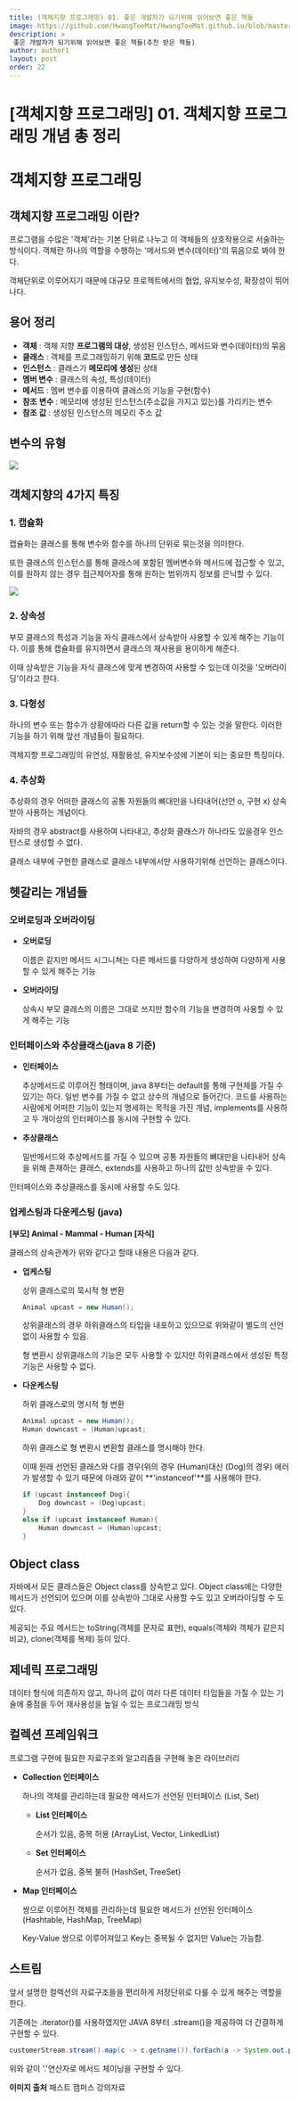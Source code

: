 ```yaml
---
title: (객체지향 프로그래밍) 01. 좋은 개발자가 되기위해 읽어보면 좋은 책들 
image: https://github.com/HwangToeMat/HwangToeMat.github.io/blob/master/Computer-Science/image/OOP/img0.png?raw=true
description: >
 좋은 개발자가 되기위해 읽어보면 좋은 책들(추천 받은 책들)
author: author1
layout: post
order: 22
---
```


# [객체지향 프로그래밍] 01. 객체지향 프로그래밍 개념 총 정리

# 객체지향 프로그래밍

## 객체지향 프로그래밍 이란?

프로그램을 수많은 '객체'라는 기본 단위로 나누고 이 객체들의 상호작용으로 서술하는 방식이다. 객체란 하나의 역할을 수행하는 '메서드와 변수(데이터)'의 묶음으로 봐야 한다. 

객체단위로 이루어지기 때문에 대규모 프로젝트에서의 협업, 유지보수성, 확장성이 뛰어나다.

## 용어 정리

- **객체** : 객체 지향 **프로그램의 대상**, 생성된 인스턴스, 메서드와 변수(데이터)의 묶음
- **클래스** : 객체를 프로그래밍하기 위해 **코드**로 만든 상태
- **인스턴스** : 클래스가 **메모리에 생성**된 상태
- **멤버 변수** : 클래스의 속성, 특성(데이터)
- **메서드** : 멤버 변수를 이용하여 클래스의 기능을 구현(함수)
- **참조** **변수** : 메모리에 생성된 인스턴스(주소값을 가지고 있는)를 가리키는 변수
- **참조** **값** : 생성된 인스턴스의 메모리 주소 값

## 변수의 유형

<img src="https://github.com/HwangToeMat/HwangToeMat.github.io/blob/master/Computer-Science/image/OOP/img1.png?raw=true" style="max-width:100%;margin-left: auto; margin-right: auto; display: block;">

## 객체지향의 4가지 특징

### 1. 캡슐화

캡슐화는 클래스를 통해 변수와 함수를 하나의 단위로 묶는것을 의미한다. 

또한 클래스의 인스턴스를 통해 클래스에 포함된 멤버변수와 메서드에 접근할 수 있고, 이를 원하지 않는 경우 접근제어자를 통해 원하는 범위까지 정보를 은닉할 수 있다.

<img src="https://github.com/HwangToeMat/HwangToeMat.github.io/blob/master/Computer-Science/image/OOP/img2.png?raw=true" style="max-width:100%;margin-left: auto; margin-right: auto; display: block;">

### 2. 상속성

부모 클래스의 특성과 기능을 자식 클래스에서 상속받아 사용할 수 있게 해주는 기능이다. 이를 통해 캡슐화를 유지하면서 클래스의 재사용을 용이하게 해준다.

이때 상속받은 기능을 자식 클래스에 맞게 변경하여 사용할 수 있는데 이것을 '오버라이딩'이라고 한다.

### 3. 다형성

하나의 변수 또는 함수가 상황에따라 다른 값을 return할 수 있는 것을 말한다. 이러한 기능을 하기 위해 앞선 개념들이 필요하다.

객체지향 프로그래밍의 유연성, 재활용성, 유지보수성에 기본이 되는 중요한 특징이다.

### 4. 추상화

추상화의 경우 어떠한 클래스의 공통 자원들의 뼈대만을 나타내어(선언 o, 구현 x) 상속받아 사용하는 개념이다.

자바의 경우 abstract를 사용하여 나타내고, 추상화 클래스가 하나라도 있을경우 인스턴스로 생성할 수 없다.

클래스 내부에 구현한 클래스로 클래스 내부에서만 사용하기위해 선언하는 클래스이다.

## 헷갈리는 개념들

### 오버로딩과 오버라이딩

- **오버로딩**

    이름은 같지만 메서드 시그니쳐는 다른 메서드를 다양하게 생성하여 다양하게 사용할 수 있게 해주는 기능 

- **오버라이딩**

    상속시 부모 클래스의 이름은 그대로 쓰지만 함수의 기능을 변경하여 사용할 수 있게 해주는 기능

### 인터페이스와 추상클래스(java 8 기준)

- **인터페이스**

    추상메서드로 이루어진 형태이며, java 8부터는 default를 통해 구현체를 가질 수 있기는 하다. 일반 변수를 가질 수 없고 상수의 개념으로 들어간다. 코드를 사용하는 사람에게 어떠한 기능이 있는지 명세하는 목적을 가진 개념, implements를 사용하고 두 개이상의 인터페이스를 동시에 구현할 수 있다.

- **추상클래스**

    일반메서드와 추상메서드를 가질 수 있으며 공통 자원들의 뼈대만을 나타내어 상속을 위해 존재하는 클래스, extends를 사용하고 하나의 값만 상속받을 수 있다.

인터페이스와 추상클래스를 동시에 사용할 수도 있다.

### 업케스팅과 다운케스팅 (java)

**[부모] Animal - Mammal - Human [자식]**

클래스의 상속관계가 위와 같다고 할때 내용은 다음과 같다.

- **업케스팅**

    상위 클래스로의 묵시적 형 변환

    ```java
    Animal upcast = new Human();
    ```

    상위클래스의 경우 하위클래스의 타입을 내포하고 있으므로 위와같이 별도의 선언없이 사용할 수 있음.

    형 변환시 상위클래스의 기능은 모두 사용할 수 있지만 하위클래스에서 생성된 특정 기능은 사용할 수 없다.

- **다운케스팅**

    하위 클래스로의 명시적 형 변환

    ```java
    Animal upcast = new Human();
    Human downcast = (Human)upcast;
    ```

    하위 클래스로 형 변환시 변환할 클래스를 명시해야 한다. 

    이때 원래 선언된 클래스와 다를 경우(위의 경우 (Human)대신 (Dog)의 경우) 에러가 발생할 수 있기 때문에 아래와 같이 **'instanceof'**를 사용해야 한다.

    ```java
    if (upcast instanceof Dog){
    	Dog downcast = (Dog)upcast;
    }
    else if (upcast instanceof Human){
    	Human downcast = (Human)upcast;
    }
    ```

## Object class

자바에서 모든 클래스들은 Object class를 상속받고 있다. Object class에는 다양한 메서드가 선언되어 있으며 이를 상속받아 그대로 사용할 수도 있고 오버라이딩할 수 도 있다.

제공되는 주요 메서드는 toString(객체를 문자로 표현), equals(객체와 객체가 같은지 비교),  clone(객체를 복제) 등이 있다.

## 제네릭 프로그래밍

데이터 형식에 의존하지 않고, 하나의 값이 여러 다른 데이터 타입들을 가질 수 있는 기술에 중점을 두어 재사용성을 높일 수 있는 프로그래밍 방식

## 컬렉션 프레임워크

프로그램 구현에 필요한 자료구조와 알고리즘을 구현해 놓은 라이브러리

- **Collection 인터페이스**

    하나의 객체를 관리하는데 필요한 메서드가 선언된 인터페이스 (List, Set)

    - **List 인터페이스**

        순서가 있음, 중복 허용 (ArrayList, Vector, LinkedList)

    - **Set 인터페이스**

        순서가 없음, 중복 불허 (HashSet, TreeSet)

- **Map 인터페이스**

    쌍으로 이루어진 객체를 관리하는데 필요한 메서드가 선언된 인터페이스(Hashtable, HashMap, TreeMap)

    Key-Value 쌍으로 이루어져있고 Key는 중복될 수 없지만 Value는 가능함.

## 스트림

앞서 설명한 컬렉션의 자료구조들을 편리하게 저장단위로 다룰 수 있게 해주는 역할을 한다. 

기존에는 .iterator()를 사용하였지만 JAVA 8부터 .stream()을 제공하여 더 간결하게 구현할 수 있다.

```java
customerStream.stream().map(c -> c.getname()).forEach(a -> System.out.print(a + ","));
```

위와 같이 '.'연산자로 메서드 체이닝을 구현할 수 있다.



**이미지 출처**
패스트 캠퍼스 강의자료
